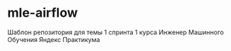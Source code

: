 # mle-airflow
Шаблон репозитория для темы 1 спринта 1 курса Инженер Машинного Обучения Яндекс Практикума